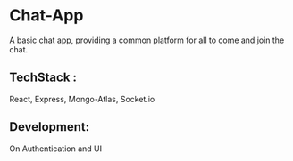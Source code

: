 # Chat-App 
A basic chat app, providing a common platform for all to come and join the chat. 

## TechStack : 
React, Express, Mongo-Atlas, Socket.io
## Development: 
On Authentication and UI
